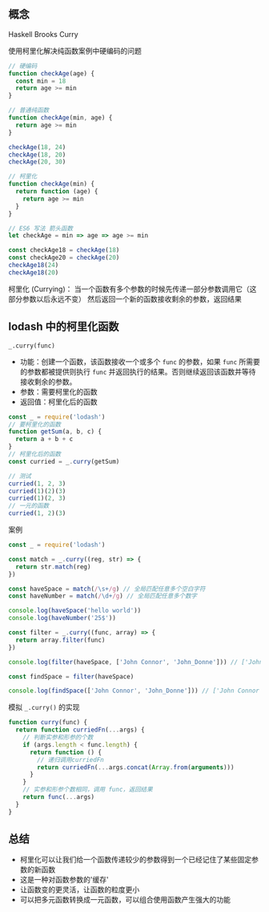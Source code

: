 ## 概念

Haskell Brooks Curry

使用柯里化解决纯函数案例中硬编码的问题

```js
// 硬编码
function checkAge(age) {
  const min = 18
  return age >= min
}

// 普通纯函数
function checkAge(min, age) {
  return age >= min
}

checkAge(18, 24)
checkAge(18, 20)
checkAge(20, 30)

// 柯里化
function checkAge(min) {
  return function (age) {
    return age >= min
  }
}

// ES6 写法 箭头函数
let checkAge = min => age => age >= min

const checkAge18 = checkAge(18)
const checkAge20 = checkAge(20)
checkAge18(24)
checkAge18(20)
```

柯里化 (Currying)：
当一个函数有多个参数的时候先传递一部分参数调用它（这部分参数以后永远不变）
然后返回一个新的函数接收剩余的参数，返回结果



## lodash 中的柯里化函数

`_.curry(func)`

- 功能：创建一个函数，该函数接收一个或多个 `func` 的参数，如果 `func` 所需要的参数都被提供则执行 `func` 并返回执行的结果。否则继续返回该函数并等待接收剩余的参数。
- 参数：需要柯里化的函数
- 返回值：柯里化后的函数


```js
const _ = require('lodash')
// 要柯里化的函数
function getSum(a, b, c) {
  return a + b + c
}
// 柯里化后的函数
const curried = _.curry(getSum)

// 测试
curried(1, 2, 3)
curried(1)(2)(3)
curried(1)(2, 3)
// 一元的函数
curried(1, 2)(3)
```

案例


```js
const _ = require('lodash')

const match = _.curry((reg, str) => {
  return str.match(reg)
})

const haveSpace = match(/\s+/g) // 全局匹配任意多个空白字符
const haveNumber = match(/\d+/g) // 全局匹配任意多个数字

console.log(haveSpace('hello world'))
console.log(haveNumber('25$'))

const filter = _.curry((func, array) => {
  return array.filter(func)
})

console.log(filter(haveSpace, ['John Connor', 'John_Donne'])) // ['John Connor']

const findSpace = filter(haveSpace)

console.log(findSpace(['John Connor', 'John_Donne'])) // ['John Connor']
```

模拟 `_.curry()` 的实现

```js
function curry(func) {
  return function curriedFn(...args) {
    // 判断实参和形参的个数
    if (args.length < func.length) {
      return function () {
        // 递归调用curriedFn
        return curriedFn(...args.concat(Array.from(arguments)))
      }
    }
    // 实参和形参个数相同，调用 func，返回结果
    return func(...args)
  }
}
```

## 总结
- 柯里化可以让我们给一个函数传递较少的参数得到一个已经记住了某些固定参数的新函数
- 这是一种对函数参数的'缓存'
- 让函数变的更灵活，让函数的粒度更小
- 可以把多元函数转换成一元函数，可以组合使用函数产生强大的功能